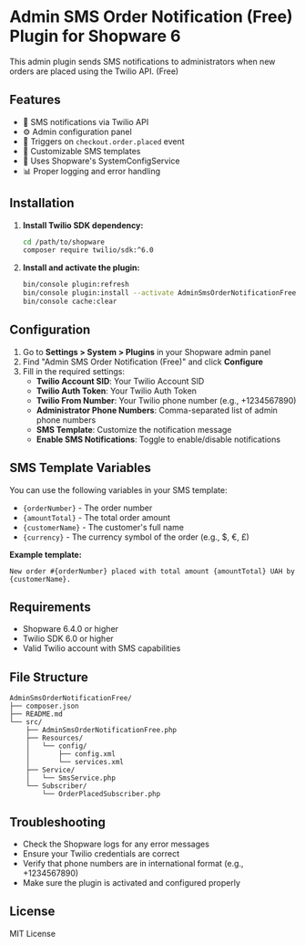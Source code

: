 # Admin SMS Order Notification (Free) Plugin for Shopware 6

This admin plugin sends SMS notifications to administrators when new orders are placed using the Twilio API. (Free)

## Features

- 📱 SMS notifications via Twilio API
- ⚙️ Admin configuration panel
- 🎯 Triggers on `checkout.order.placed` event
- 📝 Customizable SMS templates
- 🔧 Uses Shopware's SystemConfigService
- 📊 Proper logging and error handling

## Installation

1. **Install Twilio SDK dependency:**
   ```bash
   cd /path/to/shopware
   composer require twilio/sdk:^6.0
   ```

2. **Install and activate the plugin:**
   ```bash
   bin/console plugin:refresh
   bin/console plugin:install --activate AdminSmsOrderNotificationFree
   bin/console cache:clear
   ```

## Configuration

1. Go to **Settings > System > Plugins** in your Shopware admin panel
2. Find "Admin SMS Order Notification (Free)" and click **Configure**
3. Fill in the required settings:
   - **Twilio Account SID**: Your Twilio Account SID
   - **Twilio Auth Token**: Your Twilio Auth Token
   - **Twilio From Number**: Your Twilio phone number (e.g., +1234567890)
   - **Administrator Phone Numbers**: Comma-separated list of admin phone numbers
   - **SMS Template**: Customize the notification message
   - **Enable SMS Notifications**: Toggle to enable/disable notifications

## SMS Template Variables

You can use the following variables in your SMS template:

- `{orderNumber}` - The order number
- `{amountTotal}` - The total order amount
- `{customerName}` - The customer's full name
- `{currency}` - The currency symbol of the order (e.g., $, €, £)

**Example template:**
```
New order #{orderNumber} placed with total amount {amountTotal} UAH by {customerName}.
```

## Requirements

- Shopware 6.4.0 or higher
- Twilio SDK 6.0 or higher
- Valid Twilio account with SMS capabilities

## File Structure

```
AdminSmsOrderNotificationFree/
├── composer.json
├── README.md
└── src/
    ├── AdminSmsOrderNotificationFree.php
    ├── Resources/
    │   └── config/
    │       ├── config.xml
    │       └── services.xml
    ├── Service/
    │   └── SmsService.php
    └── Subscriber/
        └── OrderPlacedSubscriber.php
```

## Troubleshooting

- Check the Shopware logs for any error messages
- Ensure your Twilio credentials are correct
- Verify that phone numbers are in international format (e.g., +1234567890)
- Make sure the plugin is activated and configured properly

## License

MIT License
